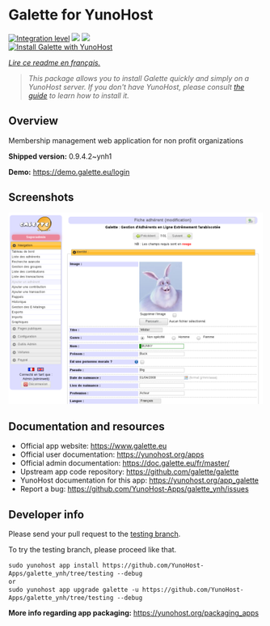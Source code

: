 <!--
N.B.: This README was automatically generated by https://github.com/YunoHost/apps/tree/master/tools/README-generator
It shall NOT be edited by hand.
-->

# Galette for YunoHost

[![Integration level](https://dash.yunohost.org/integration/galette.svg)](https://dash.yunohost.org/appci/app/galette) ![](https://ci-apps.yunohost.org/ci/badges/galette.status.svg) ![](https://ci-apps.yunohost.org/ci/badges/galette.maintain.svg)  
[![Install Galette with YunoHost](https://install-app.yunohost.org/install-with-yunohost.svg)](https://install-app.yunohost.org/?app=galette)

*[Lire ce readme en français.](./README_fr.md)*

> *This package allows you to install Galette quickly and simply on a YunoHost server.
If you don't have YunoHost, please consult [the guide](https://yunohost.org/#/install) to learn how to install it.*

## Overview

Membership management web application for non profit organizations

**Shipped version:** 0.9.4.2~ynh1

**Demo:** https://demo.galette.eu/login

## Screenshots

![](./doc/screenshots/edit_member.png)

## Documentation and resources

* Official app website: https://www.galette.eu
* Official user documentation: https://yunohost.org/apps
* Official admin documentation: https://doc.galette.eu/fr/master/
* Upstream app code repository: https://github.com/galette/galette
* YunoHost documentation for this app: https://yunohost.org/app_galette
* Report a bug: https://github.com/YunoHost-Apps/galette_ynh/issues

## Developer info

Please send your pull request to the [testing branch](https://github.com/YunoHost-Apps/galette_ynh/tree/testing).

To try the testing branch, please proceed like that.
```
sudo yunohost app install https://github.com/YunoHost-Apps/galette_ynh/tree/testing --debug
or
sudo yunohost app upgrade galette -u https://github.com/YunoHost-Apps/galette_ynh/tree/testing --debug
```

**More info regarding app packaging:** https://yunohost.org/packaging_apps